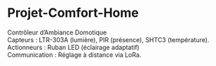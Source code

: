 # Projet-Comfort-Home
 Contrôleur d’Ambiance Domotique      
 Capteurs : LTR-303A (lumière), PIR (présence), SHTC3 (température).      
 Actionneurs : Ruban LED (éclairage adaptatif)  
 Communication : Réglage à distance via LoRa.
